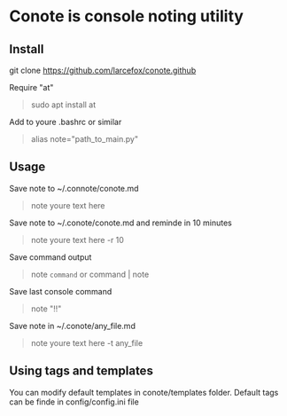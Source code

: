 # Conote is console noting utility

## Install
git clone https://github.com/larcefox/conote.github

Require "at"
> sudo apt install at

Add to youre .bashrc or similar
> alias note="path_to_main.py"

## Usage
Save note to ~/.connote/conote.md
> note youre text here

Save note to ~/.conote/conote.md and reminde in 10 minutes
> note youre text here -r 10

Save command output
> note `command`
or
> command | note

Save last console command
> note "!!"

Save note in ~/.conote/any_file.md
> note youre text here -t any_file

## Using tags and templates
You can modify default templates in conote/templates folder.
Default tags can be finde in config/config.ini file
